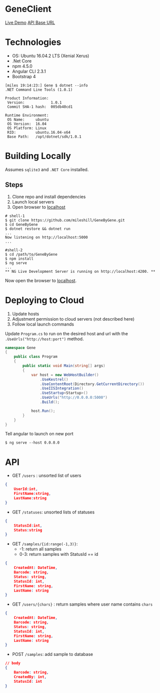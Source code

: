# GeneClient
[Live Demo](http://ec2-34-223-230-85.us-west-2.compute.amazonaws.com:4200/samples)
[API Base URL](http://ec2-34-223-230-85.us-west-2.compute.amazonaws.com:5000/api/values)

# Technologies
- OS: Ubuntu 16.04.2 LTS (Xenial Xerus)
- .Net Core
- npm 4.5.0
- Angular CLI 2.3.1
- Bootstrap 4

```shell
[miles 19:14:23:] Gene $ dotnet --info
.NET Command Line Tools (1.0.1)

Product Information:
 Version:            1.0.1
 Commit SHA-1 hash:  005db40cd1

Runtime Environment:
 OS Name:     ubuntu
 OS Version:  16.04
 OS Platform: Linux
 RID:         ubuntu.16.04-x64
 Base Path:   /opt/dotnet/sdk/1.0.1
```

# Building Locally

Assumes `sqlite3` and `.NET Core` installed.

## Steps
1. Clone repo and install dependencies
2. Launch local servers
3. Open browser to [localhost](http://localhost:4200)

```shell
# shell-1
$ git clone https://github.com/mileshill/GeneByGene.git
$ cd GeneByGene
$ dotnet restore && dotnet run
...
Now listening on http://localhost:5000
...

#shell-2
$ cd /path/to/GeneByGene
$ npm install
$ ng serve
...
** NG Live Development Server is running on http://localhost:4200. **
```

Now open the browser to [localhost](http://localhost:4200). 

# Deploying to Cloud
1. Update hosts
2. Adjustment permission to cloud servers (not described here)
3. Follow local launch commands

Update `Program.cs` to run on the desired host and url with the `.UseUrls("http://host:port")` method.
```csharp
namespace Gene
{
    public class Program
    {
        public static void Main(string[] args)
        {
            var host = new WebHostBuilder()
                .UseKestrel()
                .UseContentRoot(Directory.GetCurrentDirectory())
                .UseIISIntegration()
                .UseStartup<Startup>()
                .UseUrls("http://0.0.0.0:5000")
                .Build();

            host.Run();
        }
    }
}
```
Tell angular to launch on new port
```shell
$ ng serve --host 0.0.0.0
```
# API
- GET `/users` : unsorted list of users
```json
{
    UserId:int, 
    FirstName:string, 
    LastName:string
}
```

- GET `/statuses`: unsorted lists of statuses
```json
{
    StatusId:int, 
    Status:string
}
```
- GET `/samples/{id:range(-1,3)}`: 
    - -1: return all samples
    - 0-3: return samples with StatusId == id
```json
{
    CreatedAt: DateTime,
    Barcode: string,
    Status: string,
    StatusId: int,
    FirstName: string,
    LastName: string
}
```
- GET `/users/{chars}` : return samples where user name contains `chars`
```json
{
    CreatedAt: DateTime,
    Barcode: string,
    Status: string,
    StatusId: int,
    FirstName: string,
    LastName: string
}
```

- POST `/samples`: add sample to database
```json
// body
{
    Barcode: string,
    CreatedBy: int,
    StatusId: int
}
```

